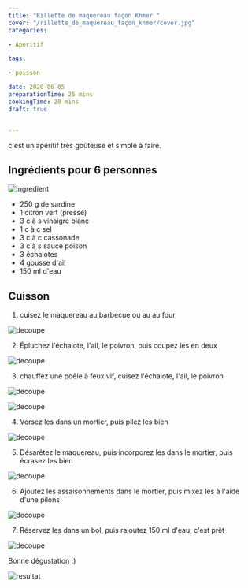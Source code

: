 ```yaml
---
title: "Rillette de maquereau façon Khmer "
cover: "/rillette_de_maquereau_façon_khmer/cover.jpg"
categories:

- Aperitif

tags:

- poisson

date: 2020-06-05
preparationTime: 25 mins
cookingTime: 20 mins
draft: true


---
```

c'est un apéritif très goûteuse et simple à faire.
 
<!--more--> 

## Ingrédients pour 6 personnes

![ingredient](01.jpg)

- 250 g de sardine 
- 1 citron vert (pressé)
- 3 c à s vinaigre blanc
- 1 c à c sel
- 3 c à c cassonade
- 3 c à s sauce poison
- 3 échalotes
- 4 gousse d'ail
- 150 ml d'eau

 
 ## Cuisson ##

1. cuisez le maquereau au barbecue ou au au four

![decoupe](02.jpg)

2. Épluchez l'échalote, l'ail, le poivron, puis coupez les en deux 

![decoupe](03.jpg)

3. chauffez une poêle à feux vif, cuisez l'échalote, l'ail, le poivron

![decoupe](04.jpg)

![decoupe](05.jpg)

4. Versez les dans un mortier, puis pilez les bien

![decoupe](06.jpg)

5. Désarêtez le maquereau, puis incorporez les dans le mortier, puis écrasez les bien

![decoupe](07.jpg)

6. Ajoutez les assaisonnements dans le mortier, puis mixez les à l'aide d'une pilons

![decoupe](08.jpg)

7. Réservez les dans un bol, puis rajoutez 150 ml d'eau, c'est prêt 

![decoupe](09.jpg)

Bonne dégustation :)

![resultat](09.jpg)